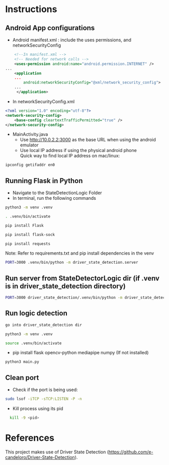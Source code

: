 # Instructions  
## Android App configurations
- Android manifest.xml : include the uses permissions, and networkSecurityConfig
```xml
    <!--In manifest.xml -->
    <!-- Needed for network calls -->
    <uses-permission android:name="android.permission.INTERNET" />
...
    <application
    ...
        android:networkSecurityConfig="@xml/network_security_config">
    ...
     </application>
```
- In networkSecurityConfig.xml
```xml
<?xml version="1.0" encoding="utf-8"?>
<network-security-config>
    <base-config cleartextTrafficPermitted="true" />
</network-security-config>
```
- MainActivity.java
  - Use http://10.0.2.2:3000 as the base URL when using the android emulator 
  - Use local IP address if using the physical android phone  
Quick way to find local IP address on mac/linux:
```bash
ipconfig getifaddr en0
```

## Running Flask in Python
- Navigate to the StateDetectionLogic Folder  
- In terminal, run the following commands
```bash
python3 -m venv .venv
```
```bash
. .venv/bin/activate
```
```bash
pip install Flask
```
```bash
pip install flask-sock
```
```bash
pip install requests
```
Note: Refer to requirements.txt and pip install dependencies in the venv
```bash
PORT=3000 .venv/bin/python -m driver_state_detection.server
```

## Run server from StateDetectorLogic dir (if .venv is in driver_state_detection directory)
```bash
PORT=3000 driver_state_detection/.venv/bin/python -m driver_state_detection.server
```

## Run logic detection 
```bash
go into driver_state_detection dir
```
```bash
python3 -m venv .venv
```
```bash
source .venv/bin/activate
```
* pip install flask opencv-python mediapipe numpy (If not installed)
```bash
python3 main.py
```


## Clean port  
- Check if the port is being used:
```bash
sudo lsof -iTCP -sTCP:LISTEN -P -n
```  
- Kill process using its pid  
```bash
  kill -9 <pid>
```
# References
This project makes use of Driver State Detection (https://github.com/e-candeloro/Driver-State-Detection).
